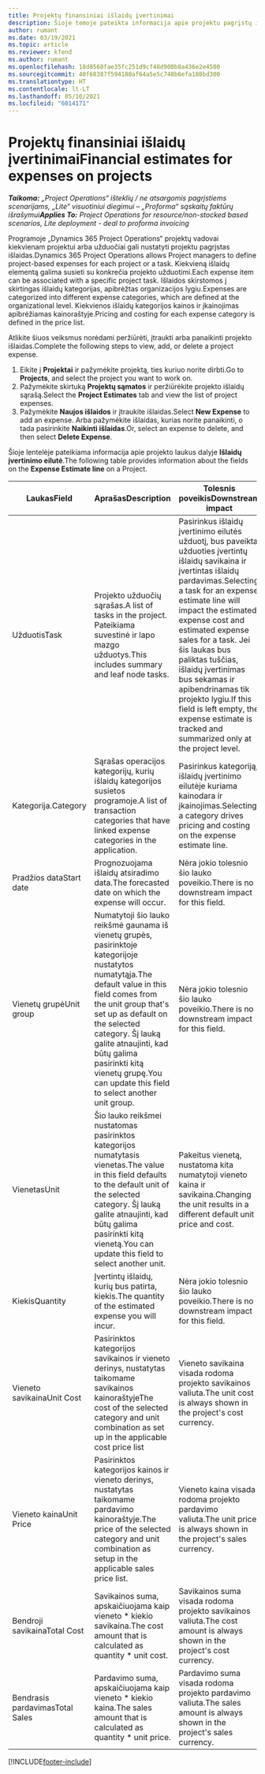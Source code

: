```yaml
---
title: Projektų finansiniai išlaidų įvertinimai
description: Šioje temoje pateikta informacija apie projektu pagrįstų išlaidų nustatymą arba vertinimą.
author: rumant
ms.date: 03/19/2021
ms.topic: article
ms.reviewer: kfend
ms.author: rumant
ms.openlocfilehash: 18d8568fae35fc251d9cf48d900b8a436e2e4500
ms.sourcegitcommit: 40f68387f594180af64a5e5c748b6efa188bd300
ms.translationtype: HT
ms.contentlocale: lt-LT
ms.lasthandoff: 05/10/2021
ms.locfileid: "6014171"
---
```

# <a name="financial-estimates-for-expenses-on-projects"></a><span data-ttu-id="20779-103">Projektų finansiniai išlaidų įvertinimai</span><span class="sxs-lookup"><span data-stu-id="20779-103">Financial estimates for expenses on projects</span></span>
<span data-ttu-id="20779-104">_**Taikoma:** „Project Operations“ išteklių / ne atsargomis pagrįstiems scenarijams, „Lite“ visuotiniui diegimui – „Proforma“ sąskaitų faktūrų išrašymui_</span><span class="sxs-lookup"><span data-stu-id="20779-104">_**Applies To:** Project Operations for resource/non-stocked based scenarios, Lite deployment - deal to proforma invoicing_</span></span>

<span data-ttu-id="20779-105">Programoje „Dynamics 365 Project Operations“ projektų vadovai kiekvienam projektui arba užduočiai gali nustatyti projektu pagrįstas išlaidas.</span><span class="sxs-lookup"><span data-stu-id="20779-105">Dynamics 365 Project Operations allows Project managers to define project-based expenses for each project or a task.</span></span> <span data-ttu-id="20779-106">Kiekvieną išlaidų elementą galima susieti su konkrečia projekto užduotimi.</span><span class="sxs-lookup"><span data-stu-id="20779-106">Each expense item can be associated with a specific project task.</span></span> <span data-ttu-id="20779-107">Išlaidos skirstomos į skirtingas išlaidų kategorijas, apibrėžtas organizacijos lygiu.</span><span class="sxs-lookup"><span data-stu-id="20779-107">Expenses are categorized into different expense categories, which are defined at the organizational level.</span></span> <span data-ttu-id="20779-108">Kiekvienos išlaidų kategorijos kainos ir įkainojimas apibrėžiamas kainoraštyje.</span><span class="sxs-lookup"><span data-stu-id="20779-108">Pricing and costing for each expense category is defined in the price list.</span></span> 

<span data-ttu-id="20779-109">Atlikite šiuos veiksmus norėdami peržiūrėti, įtraukti arba panaikinti projekto išlaidas.</span><span class="sxs-lookup"><span data-stu-id="20779-109">Complete the following steps to view, add, or delete a project expense.</span></span>

1. <span data-ttu-id="20779-110">Eikite į **Projektai** ir pažymėkite projektą, ties kuriuo norite dirbti.</span><span class="sxs-lookup"><span data-stu-id="20779-110">Go to **Projects**, and select the project you want to work on.</span></span>
2. <span data-ttu-id="20779-111">Pažymėkite skirtuką **Projektų sąmatos** ir peržiūrėkite projekto išlaidų sąrašą.</span><span class="sxs-lookup"><span data-stu-id="20779-111">Select the **Project Estimates** tab and view the list of project expenses.</span></span>
3. <span data-ttu-id="20779-112">Pažymėkite **Naujos išlaidos** ir įtraukite išlaidas.</span><span class="sxs-lookup"><span data-stu-id="20779-112">Select **New Expense** to add an expense.</span></span> <span data-ttu-id="20779-113">Arba pažymėkite išlaidas, kurias norite panaikinti, o tada pasirinkite **Naikinti išlaidas**.</span><span class="sxs-lookup"><span data-stu-id="20779-113">Or, select an expense to delete, and then select **Delete Expense**.</span></span>

<span data-ttu-id="20779-114">Šioje lentelėje pateikiama informacija apie projekto laukus dalyje **Išlaidų įvertinimo eilutė**.</span><span class="sxs-lookup"><span data-stu-id="20779-114">The following table provides information about the fields on the **Expense Estimate line** on a Project.</span></span> 

| <span data-ttu-id="20779-115">**Laukas**</span><span class="sxs-lookup"><span data-stu-id="20779-115">**Field**</span></span> | <span data-ttu-id="20779-116">**Aprašas**</span><span class="sxs-lookup"><span data-stu-id="20779-116">**Description**</span></span> | <span data-ttu-id="20779-117">**Tolesnis poveikis**</span><span class="sxs-lookup"><span data-stu-id="20779-117">**Downstream impact**</span></span> |
| --- | --- | --- |
| <span data-ttu-id="20779-118">Užduotis</span><span class="sxs-lookup"><span data-stu-id="20779-118">Task</span></span> | <span data-ttu-id="20779-119">Projekto užduočių sąrašas.</span><span class="sxs-lookup"><span data-stu-id="20779-119">A list of tasks in the project.</span></span> <span data-ttu-id="20779-120">Pateikiama suvestinė ir lapo mazgo užduotys.</span><span class="sxs-lookup"><span data-stu-id="20779-120">This includes summary and leaf node tasks.</span></span> | <span data-ttu-id="20779-121">Pasirinkus išlaidų įvertinimo eilutės užduotį, bus paveikta užduoties įvertintų išlaidų savikaina ir įvertintas išlaidų pardavimas.</span><span class="sxs-lookup"><span data-stu-id="20779-121">Selecting a task for an expense estimate line will impact the estimated expense cost and estimated expense sales for a task.</span></span> <span data-ttu-id="20779-122">Jei šis laukas bus paliktas tuščias, išlaidų įvertinimas bus sekamas ir apibendrinamas tik projekto lygiu.</span><span class="sxs-lookup"><span data-stu-id="20779-122">If this field is left empty, the expense estimate is tracked and summarized only at the project level.</span></span> |
| <span data-ttu-id="20779-123">Kategorija.</span><span class="sxs-lookup"><span data-stu-id="20779-123">Category</span></span> | <span data-ttu-id="20779-124">Sąrašas operacijos kategorijų, kurių išlaidų kategorijos susietos programoje.</span><span class="sxs-lookup"><span data-stu-id="20779-124">A list of transaction categories that have linked expense categories in the application.</span></span> | <span data-ttu-id="20779-125">Pasirinkus kategoriją, išlaidų įvertinimo eilutėje kuriama kainodara ir įkainojimas.</span><span class="sxs-lookup"><span data-stu-id="20779-125">Selecting a category drives pricing and costing on the expense estimate line.</span></span> |
| <span data-ttu-id="20779-126">Pradžios data</span><span class="sxs-lookup"><span data-stu-id="20779-126">Start date</span></span> | <span data-ttu-id="20779-127">Prognozuojama išlaidų atsiradimo data.</span><span class="sxs-lookup"><span data-stu-id="20779-127">The forecasted date on which the expense will occur.</span></span> | <span data-ttu-id="20779-128">Nėra jokio tolesnio šio lauko poveikio.</span><span class="sxs-lookup"><span data-stu-id="20779-128">There is no downstream impact for this field.</span></span> |
| <span data-ttu-id="20779-129">Vienetų grupė</span><span class="sxs-lookup"><span data-stu-id="20779-129">Unit group</span></span> | <span data-ttu-id="20779-130">Numatytoji šio lauko reikšmė gaunama iš vienetų grupės, pasirinktoje kategorijoje nustatytos numatytąja.</span><span class="sxs-lookup"><span data-stu-id="20779-130">The default value in this field comes from the unit group that's set up as default on the selected category.</span></span> <span data-ttu-id="20779-131">Šį lauką galite atnaujinti, kad būtų galima pasirinkti kitą vienetų grupę.</span><span class="sxs-lookup"><span data-stu-id="20779-131">You can update this field to select another unit group.</span></span> | <span data-ttu-id="20779-132">Nėra jokio tolesnio šio lauko poveikio.</span><span class="sxs-lookup"><span data-stu-id="20779-132">There is no downstream impact for this field.</span></span> |
| <span data-ttu-id="20779-133">Vienetas</span><span class="sxs-lookup"><span data-stu-id="20779-133">Unit</span></span> | <span data-ttu-id="20779-134">Šio lauko reikšmei nustatomas pasirinktos kategorijos numatytasis vienetas.</span><span class="sxs-lookup"><span data-stu-id="20779-134">The value in this field defaults to the default unit of the selected category.</span></span> <span data-ttu-id="20779-135">Šį lauką galite atnaujinti, kad būtų galima pasirinkti kitą vienetą.</span><span class="sxs-lookup"><span data-stu-id="20779-135">You can update this field to select another unit.</span></span> | <span data-ttu-id="20779-136">Pakeitus vienetą, nustatoma kita numatytoji vieneto kaina ir savikaina.</span><span class="sxs-lookup"><span data-stu-id="20779-136">Changing the unit results in a different default unit price and cost.</span></span> |
| <span data-ttu-id="20779-137">Kiekis</span><span class="sxs-lookup"><span data-stu-id="20779-137">Quantity</span></span> | <span data-ttu-id="20779-138">Įvertintų išlaidų, kurių bus patirta, kiekis.</span><span class="sxs-lookup"><span data-stu-id="20779-138">The quantity of the estimated expense you will incur.</span></span> | <span data-ttu-id="20779-139">Nėra jokio tolesnio šio lauko poveikio.</span><span class="sxs-lookup"><span data-stu-id="20779-139">There is no downstream impact for this field.</span></span> |
| <span data-ttu-id="20779-140">Vieneto savikaina</span><span class="sxs-lookup"><span data-stu-id="20779-140">Unit Cost</span></span> | <span data-ttu-id="20779-141">Pasirinktos kategorijos savikainos ir vieneto derinys, nustatytas taikomame savikainos kainoraštyje</span><span class="sxs-lookup"><span data-stu-id="20779-141">The cost of the selected category and unit combination as set up in the applicable cost price list</span></span> | <span data-ttu-id="20779-142">Vieneto savikaina visada rodoma projekto savikainos valiuta.</span><span class="sxs-lookup"><span data-stu-id="20779-142">The unit cost is always shown in the project's cost currency.</span></span> |
| <span data-ttu-id="20779-143">Vieneto kaina</span><span class="sxs-lookup"><span data-stu-id="20779-143">Unit Price</span></span> | <span data-ttu-id="20779-144">Pasirinktos kategorijos kainos ir vieneto derinys, nustatytas taikomame pardavimo kainoraštyje.</span><span class="sxs-lookup"><span data-stu-id="20779-144">The price of the selected category and unit combination as setup in the applicable sales price list.</span></span> | <span data-ttu-id="20779-145">Vieneto kaina visada rodoma projekto pardavimo valiuta.</span><span class="sxs-lookup"><span data-stu-id="20779-145">The unit price is always shown in the project's sales currency.</span></span> |
| <span data-ttu-id="20779-146">Bendroji savikaina</span><span class="sxs-lookup"><span data-stu-id="20779-146">Total Cost</span></span> | <span data-ttu-id="20779-147">Savikainos suma, apskaičiuojama kaip vieneto \* kiekio savikaina.</span><span class="sxs-lookup"><span data-stu-id="20779-147">The cost amount that is calculated as quantity \* unit cost.</span></span>| <span data-ttu-id="20779-148">Savikainos suma visada rodoma projekto savikainos valiuta.</span><span class="sxs-lookup"><span data-stu-id="20779-148">The cost amount is always shown in the project's cost currency.</span></span> |
| <span data-ttu-id="20779-149">Bendrasis pardavimas</span><span class="sxs-lookup"><span data-stu-id="20779-149">Total Sales</span></span> | <span data-ttu-id="20779-150">Pardavimo suma, apskaičiuojama kaip vieneto \* kiekio kaina.</span><span class="sxs-lookup"><span data-stu-id="20779-150">The sales amount that is calculated as quantity \* unit price.</span></span> | <span data-ttu-id="20779-151">Pardavimo suma visada rodoma projekto pardavimo valiuta.</span><span class="sxs-lookup"><span data-stu-id="20779-151">The sales amount is always shown in the project's sales currency.</span></span> |


[!INCLUDE[footer-include](../includes/footer-banner.md)]
